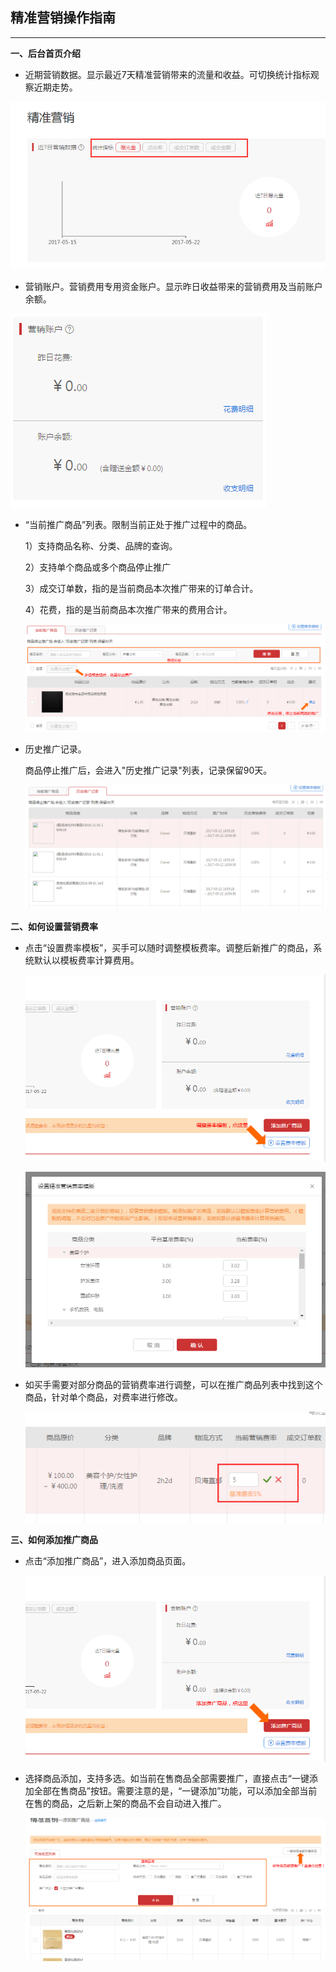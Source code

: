 ## 精准营销操作指南

---

**一、后台首页介绍**

* 近期营销数据。显示最近7天精准营销带来的流量和收益。可切换统计指标观察近期走势。

![](/precision-marketing/images/pm-oper-1.png)

* 营销账户。营销费用专用资金账户。显示昨日收益带来的营销费用及当前账户余额。

![](/precision-marketing/images/pm-oper-2.png)

* “当前推广商品”列表。限制当前正处于推广过程中的商品。

  1）支持商品名称、分类、品牌的查询。

  2）支持单个商品或多个商品停止推广

  3）成交订单数，指的是当前商品本次推广带来的订单合计。

  4）花费，指的是当前商品本次推广带来的费用合计。

  ![](/precision-marketing/images/pm-oper-3.png)

* 历史推广记录。

  商品停止推广后，会进入"历史推广记录"列表，记录保留90天。

  ![](/precision-marketing/images/pm-oper-4.png)

**二、如何设置营销费率**

* 点击“设置费率模板”，买手可以随时调整模板费率。调整后新推广的商品，系统默认以模板费率计算费用。

  ![](/precision-marketing/images/pm-oper-5.png)

  ![](/precision-marketing/images/pm-oper-6.png)

* 如买手需要对部分商品的营销费率进行调整，可以在推广商品列表中找到这个商品，针对单个商品，对费率进行修改。

  ![](/precision-marketing/images/pm-oper-7.png)

**三、如何添加推广商品**

* 点击“添加推广商品”，进入添加商品页面。

  ![](/precision-marketing/images/pm-oper-8.png)

* 选择商品添加，支持多选。如当前在售商品全部需要推广，直接点击“一键添加全部在售商品”按钮。需要注意的是，“一键添加”功能，可以添加全部当前在售的商品，之后新上架的商品不会自动进入推广。

  ![](/precision-marketing/images/pm-oper-9.png)

